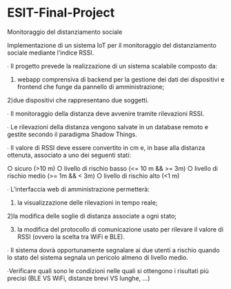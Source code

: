 # ESIT-Final-Project

Monitoraggio del distanziamento sociale

Implementazione di un sistema IoT per il monitoraggio del distanziamento sociale mediante
l’indice RSSI.

∙ Il progetto prevede la realizzazione di un sistema scalabile composto da: 

1) webapp comprensiva di
backend per la gestione dei dati dei dispositivi e frontend che funge da pannello di amministrazione; 

2)due dispositivi che rappresentano due soggetti.

∙ Il monitoraggio della distanza deve avvenire tramite rilevazioni RSSI.

∙ Le rilevazioni della distanza vengono salvate in un database remoto e gestite secondo il paradigma
Shadow Things.

∙ Il valore di RSSI deve essere convertito in cm e, in base alla distanza ottenuta, associato a uno dei
seguenti stati:

○ sicuro (>10 m)
○ livello di rischio basso (<= 10 m && >= 3m)
○ livello di rischio medio (>= 1m && < 3m)
○ livello di rischio alto (<1 m)

∙ L’interfaccia web di amministrazione permetterà: 

1) la visualizzazione delle rilevazioni in tempo reale; 

2)la modifica delle soglie di distanza associate a ogni stato; 

3) la modifica del protocollo di comunicazione usato per rilevare il valore di RSSI (ovvero la scelta tra WiFi e BLE).


∙ Il sistema dovrà opportunamente segnalare ai due utenti a rischio quando lo stato del sistema segnala un
pericolo almeno di livello medio.

∙Verificare quali sono le condizioni nelle quali si ottengono i risultati più precisi (BLE VS WiFi, distanze brevi
VS lunghe, …)
